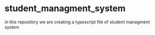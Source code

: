 # student_managment_system
in this repository we are creating a typescript file of student managment system
